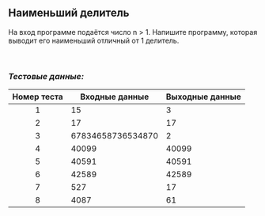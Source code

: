 ## Наименьший делитель 

На вход программе подаётся число n > 1. Напишите программу, которая выводит его наименьший отличный от 1 делитель.

<br>

### *Тестовые данные:*

| Номер теста | Входные данные    | Выходные данные |
|:-----------:|-------------------|-----------------|
|      1      | 15                | 3               |
|      2      | 17                | 17              |
|      3      | 67834658736534870 | 2               |
|      4      | 40099             | 40099           |
|      5      | 40591             | 40591           |
|      6      | 42589             | 42589           |
|      7      | 527               | 17              |
|      8      | 4087              | 61              |